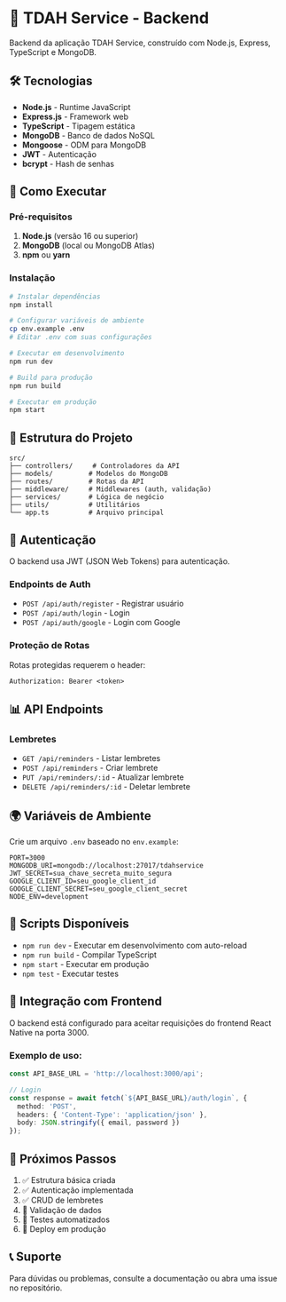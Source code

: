 # 🚀 TDAH Service - Backend

Backend da aplicação TDAH Service, construído com Node.js, Express, TypeScript e MongoDB.

## 🛠️ Tecnologias

- **Node.js** - Runtime JavaScript
- **Express.js** - Framework web
- **TypeScript** - Tipagem estática
- **MongoDB** - Banco de dados NoSQL
- **Mongoose** - ODM para MongoDB
- **JWT** - Autenticação
- **bcrypt** - Hash de senhas

## 🚀 Como Executar

### Pré-requisitos

1. **Node.js** (versão 16 ou superior)
2. **MongoDB** (local ou MongoDB Atlas)
3. **npm** ou **yarn**

### Instalação

```bash
# Instalar dependências
npm install

# Configurar variáveis de ambiente
cp env.example .env
# Editar .env com suas configurações

# Executar em desenvolvimento
npm run dev

# Build para produção
npm run build

# Executar em produção
npm start
```

## 📁 Estrutura do Projeto

```
src/
├── controllers/     # Controladores da API
├── models/         # Modelos do MongoDB
├── routes/         # Rotas da API
├── middleware/     # Middlewares (auth, validação)
├── services/       # Lógica de negócio
├── utils/          # Utilitários
└── app.ts          # Arquivo principal
```

## 🔐 Autenticação

O backend usa JWT (JSON Web Tokens) para autenticação.

### Endpoints de Auth

- `POST /api/auth/register` - Registrar usuário
- `POST /api/auth/login` - Login
- `POST /api/auth/google` - Login com Google

### Proteção de Rotas

Rotas protegidas requerem o header:
```
Authorization: Bearer <token>
```

## 📊 API Endpoints

### Lembretes
- `GET /api/reminders` - Listar lembretes
- `POST /api/reminders` - Criar lembrete
- `PUT /api/reminders/:id` - Atualizar lembrete
- `DELETE /api/reminders/:id` - Deletar lembrete

## 🌍 Variáveis de Ambiente

Crie um arquivo `.env` baseado no `env.example`:

```env
PORT=3000
MONGODB_URI=mongodb://localhost:27017/tdahservice
JWT_SECRET=sua_chave_secreta_muito_segura
GOOGLE_CLIENT_ID=seu_google_client_id
GOOGLE_CLIENT_SECRET=seu_google_client_secret
NODE_ENV=development
```

## 🔧 Scripts Disponíveis

- `npm run dev` - Executar em desenvolvimento com auto-reload
- `npm run build` - Compilar TypeScript
- `npm start` - Executar em produção
- `npm test` - Executar testes

## 📱 Integração com Frontend

O backend está configurado para aceitar requisições do frontend React Native na porta 3000.

### Exemplo de uso:

```typescript
const API_BASE_URL = 'http://localhost:3000/api';

// Login
const response = await fetch(`${API_BASE_URL}/auth/login`, {
  method: 'POST',
  headers: { 'Content-Type': 'application/json' },
  body: JSON.stringify({ email, password })
});
```

## 🚀 Próximos Passos

1. ✅ Estrutura básica criada
2. ✅ Autenticação implementada
3. ✅ CRUD de lembretes
4. 🔄 Validação de dados
5. 🔄 Testes automatizados
6. 🔄 Deploy em produção

## 📞 Suporte

Para dúvidas ou problemas, consulte a documentação ou abra uma issue no repositório. 